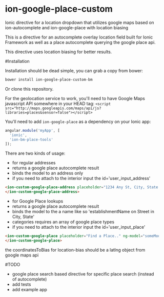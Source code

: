 ion-google-place-custom
=======================

Ionic directive for a location dropdown that utilizes google maps based on ion-autocomplete and ion-google-place with location biasing


This is a directive for an autocomplete overlay location field built for Ionic Framework as well as a place autocomplete querying the google place api.

This directive uses location biasing for better results.

#Installation

Installation should be dead simple, you can grab a copy from bower:
```bash
bower install ion-google-place-custom-bm
```

Or clone this repository.

For the geolocation service to work, you'll need to have Google Maps javascript API somewhere in your HEAD tag:
`<script src="http://maps.googleapis.com/maps/api/js?libraries=places&sensor=false"></script>`

You'll need to add `ion-google-place` as a dependency on your Ionic app:
```javascript
angular.module('myApp', [
  'ionic',
  'ion-bm-place-tools'
]);
```

There are two kinds of usage:
* for regular addresses
* returns a google place autocomplete result
* binds the model to an address only
* if you need to attach to the interior input the id='user_input_address'
```html
<ion-custom-google-place-address placeholder="1234 Any St, City, State 55555" ng-model="someModel" location-changed="someFunction(location)">
</ion-custom-google-place-address>
```

* for Google Place lookups
* returns a google place autocomplete result
* binds the model to the a name like so 'establishmentName on Street in City, State'
* categories requires an array of google place types
* if you need to attach to the interior input the id='user_input_place'
```html
<ion-custom-google-place placeholder="Find a Place.." ng-model="someModel" location-changed="someFunction()" location-bias="coordinatesToBias">
</ion-custom-google-place>
```


the coordinatesToBias for location-bias should be a latlng object from google maps api


#TODO
* google place search based directive for specific place search (instead of autocomplete)
* add tests
* add example app
